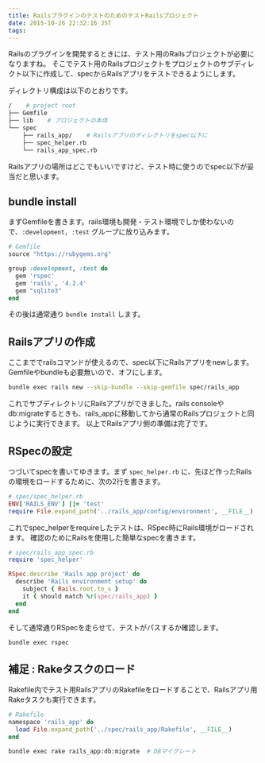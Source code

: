 ```yaml
---
title: RailsプラグインのテストのためのテストRailsプロジェクト
date: 2015-10-26 22:32:16 JST
tags: 
---
```


Railsのプラグインを開発するときには、テスト用のRailsプロジェクトが必要になりますね。
そこでテスト用のRailsプロジェクトをプロジェクトのサブディレクト以下に作成して、specからRailsアプリをテストできるようにします。

ディレクトリ構成は以下のとおりです。

```sh
/    # project root
├── Gemfile
├── lib    # プロジェクトの本体
└── spec
    ├── rails_app/    # Railsアプリのディレクトリをspec以下に
    ├── spec_helper.rb
    └── rails_app_spec.rb
```

Railsアプリの場所はどこでもいいですけど、テスト時に使うのでspec以下が妥当だと思います。

## bundle install

まずGemfileを書きます。rails環境も開発・テスト環境でしか使わないので、`:development, :test` グループに放り込みます。

```ruby
# Gemfile
source "https://rubygems.org"

group :development, :test do
  gem 'rspec'
  gem 'rails', '4.2.4'
  gem "sqlite3"
end
```

その後は通常通り `bundle install` します。

## Railsアプリの作成 

ここまででrailsコマンドが使えるので、spec以下にRailsアプリをnewします。
Gemfileやbundleも必要無いので、オフにします。

```sh
bundle exec rails new --skip-bundle --skip-gemfile spec/rails_app
```

これでサブディレクトリにRailsアプリができました。rails consoleやdb:migrateするときも、rails_appに移動してから通常のRailsプロジェクトと同じように実行できます。
以上でRailsアプリ側の準備は完了です。

## RSpecの設定

つづいてspecを書いてゆきます。まず `spec_helper.rb` に、先ほど作ったRailsの環境をロードするために、次の2行を書きます。

```ruby
# spec/spec_helper.rb
ENV['RAILS_ENV'] ||= 'test'
require File.expand_path('../rails_app/config/environment', __FILE__)
```

これでspec_helperをrequireしたテストは、RSpec時にRails環境がロードされます。
確認のためにRailsを使用した簡単なspecを書きます。

```ruby
# spec/rails_app_spec.rb
require 'spec_helper'

RSpec.describe 'Rails app project' do
  describe 'Rails environment setup' do
    subject { Rails.root.to_s }
    it { should match %r(spec/rails_app) }
  end
end
```

そして通常通りRSpecを走らせて、テストがパスするか確認します。

```sh
bundle exec rspec
```

## 補足 : Rakeタスクのロード

Rakefile内でテスト用RailsアプリのRakefileをロードすることで、Railsアプリ用Rakeタスクも実行できます。

```ruby
# Rakefile 
namespace 'rails_app' do
  load File.expand_path('../spec/rails_app/Rakefile', __FILE__)
end
```

```sh
bundle exec rake rails_app:db:migrate  # DBマイグレート
```

